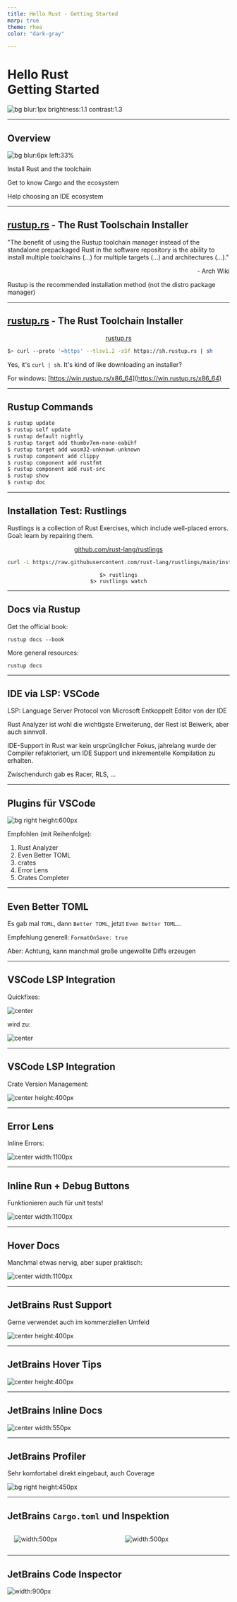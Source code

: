 ```yaml
---
title: Hello Rust - Getting Started
marp: true
theme: rhea
color: "dark-gray"

---
```


<style>
img[alt~="center"] {
  display: block;
  margin: 0 auto;
}
</style>

<!--
paginate: true
 -->
<!-- 
_footer: ''
_paginate: false
 -->
<!-- _class: lead -->

# Hello Rust<br>Getting Started

![bg blur:1px brightness:1.1 contrast:1.3](images/intro.png)

---

## Overview

![bg blur:6px left:33%](../images/gears.png)

Install Rust and the toolchain

Get to know Cargo and the ecosystem

Help choosing an IDE ecosystem

---

<!-- header: ' ' -->

## [rustup.rs](rustup.rs) - The Rust Toolschain Installer

"The benefit of using the Rustup toolchain manager instead of the standalone prepackaged Rust in the software repository is the ability to install multiple toolchains (...) for multiple targets (...) and architectures (...)."

<p style = "text-align: right">- Arch Wiki</p>

Rustup is the recommended installation method (not the distro package manager)

---

## [rustup.rs](rustup.rs) - The Rust Toolchain Installer

<p style = "text-align: center"><a href="https://www.rustup.rs">rustup.rs</a></p>

```bash
$> curl --proto '=https' --tlsv1.2 -sSf https://sh.rustup.rs | sh
```

Yes, it's `curl | sh`. It's kind of like downloading an installer?

For windows: [https://win.rustup.rs/x86_64](https://win.rustup.rs/x86_64)

---

## Rustup Commands

```bash
$ rustup update
$ rustup self update
$ rustup default nightly
$ rustup target add thumbv7em-none-eabihf
$ rustup target add wasm32-unknown-unknown
$ rustup component add clippy
$ rustup component add rustfmt
$ rustup component add rust-src
$ rustup show
$ rustup doc
```

---

## Installation Test: Rustlings

Rustlings is a collection of Rust Exercises, which include well-placed errors.
Goal: learn by repairing them.

<p style = "text-align: center"><a href="https://www.github.com/rust-lang/rustlings">github.com/rust-lang/rustlings</a></p>

```bash
curl -L https://raw.githubusercontent.com/rust-lang/rustlings/main/install.sh | bash
```

<p style = "text-align: center"><code>$> rustlings</code><br><code>$> rustlings watch</code></p>

---

## Docs via Rustup

Get the official book:

```
rustup docs --book
```

More general resources:

```
rustup docs
```

<!-- _footer: 'In case it doesn't work: `rustup component add rust-docs`' -->

---

## IDE via LSP: VSCode

LSP: Language Server Protocol von Microsoft
Entkoppelt Editor von der IDE

Rust Analyzer ist wohl die wichtigste Erweiterung,
der Rest ist Beiwerk, aber auch sinnvoll.

IDE-Support in Rust war kein ursprünglicher Fokus,
jahrelang wurde der Compiler refaktoriert, um IDE Support und inkrementelle Kompilation zu erhalten.

Zwischendurch gab es Racer, RLS, …

---

## Plugins für VSCode

![bg right height:600px](images/plugins.png)

Empfohlen (mit Reihenfolge):

1. Rust Analyzer
2. Even Better TOML
3. crates
4. Error Lens
5. Crates Completer

---

## Even Better TOML

Es gab mal `TOML`, dann `Better TOML`, jetzt `Even Better TOML`...

Empfehlung generell: `FormatOnSave: true`

Aber: Achtung, kann manchmal große ungewollte Diffs erzeugen

---

## VSCode LSP Integration

Quickfixes:

![center](images/ra-1.png)

wird zu:

![center](images/ra-2.png)

---

## VSCode LSP Integration

Crate Version Management:

![center height:400px](images/crate-version-management.png)

---

## Error Lens

Inline Errors:

![center width:1100px](images/error-lens.png)

---

## Inline Run + Debug Buttons

Funktionieren auch für unit tests!

![center width:1100px](images/inline-run-debug.png)

---

## Hover Docs

Manchmal etwas nervig, aber super praktisch:

![center width:1100px](images/docs-on-hover.png)

---

## JetBrains Rust Support

Gerne verwendet auch im kommerziellen Umfeld

![center height:400px](images/jetbrains-rust-plugin.png)

---

## JetBrains Hover Tips

![center height:400px](images/jetbrains-hover-tip.png)

---

## JetBrains Inline Docs

![center width:550px](images/jetbrains-docs.png)

---

## JetBrains Profiler

Sehr komfortabel direkt eingebaut, auch Coverage

![bg right height:450px](images/profiler.png)

---

## JetBrains `Cargo.toml` und Inspektion

<style scoped>
table, tr, td, th {
  all: unset;
  border: 0 !important;
  background: transparent !important;
}
table { display: table; }
tr { display: table-row; }
td, th { display: table-cell; }

table {
  width: 100%;
}
td {
  vertical-align: middle;
  width: 10%;
  padding: 0 15px;
}
</style>
<table>
<td>

![width:500px](images/jetbrains-cargo.toml.png)

</td>
<td>

![width:500px](images/jetbrains-dependency-browser.png)

</td>
</tr>
</table>

---

## JetBrains Code Inspector

![width:900px](images/jetbrains-inspect-code.png)